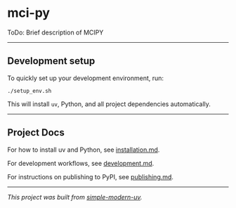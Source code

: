 # mci-py

ToDo: Brief description of MCIPY

---

## Development setup

To quickly set up your development environment, run:

```shell
./setup_env.sh
```

This will install `uv`, Python, and all project dependencies automatically.

---

## Project Docs

For how to install uv and Python, see [installation.md](installation.md).

For development workflows, see [development.md](development.md).

For instructions on publishing to PyPI, see [publishing.md](publishing.md).

---

_This project was built from
[simple-modern-uv](https://github.com/jlevy/simple-modern-uv)._
